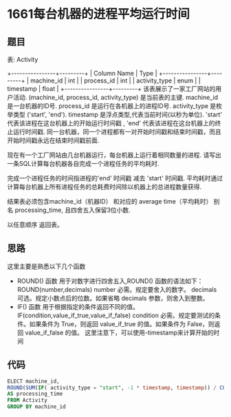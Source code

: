 1661每台机器的进程平均运行时间
===

题目
---

表: Activity

+----------------+---------+
| Column Name    | Type    |
+----------------+---------+
| machine_id     | int     |
| process_id     | int     |
| activity_type  | enum    |
| timestamp      | float   |
+----------------+---------+
该表展示了一家工厂网站的用户活动.
(machine_id, process_id, activity_type) 是当前表的主键.
machine_id 是一台机器的ID号.
process_id 是运行在各机器上的进程ID号.
activity_type 是枚举类型 ('start', 'end').
timestamp 是浮点类型,代表当前时间(以秒为单位).
'start' 代表该进程在这台机器上的开始运行时间戳 , 'end' 代表该进程在这台机器上的终止运行时间戳.
同一台机器，同一个进程都有一对开始时间戳和结束时间戳，而且开始时间戳永远在结束时间戳前面.

现在有一个工厂网站由几台机器运行，每台机器上运行着相同数量的进程. 请写出一条SQL计算每台机器各自完成一个进程任务的平均耗时.

完成一个进程任务的时间指进程的'end' 时间戳 减去 'start' 时间戳. 平均耗时通过计算每台机器上所有进程任务的总耗费时间除以机器上的总进程数量获得.

结果表必须包含machine_id（机器ID） 和对应的 average time（平均耗时） 别名 processing_time, 且四舍五入保留3位小数.

以任意顺序 返回表。

思路
---

这里主要是熟悉以下几个函数

* ROUND() 函数 用于对数字进行四舍五入,ROUND() 函数的语法如下：
ROUND(number,decimals)
number 必需。规定要舍入的数字。
decimals 可选。规定小数点后的位数。如果省略 decimals 参数，则舍入到整数。
* IF() 函数 用于根据指定的条件返回不同的值。
IF(condition,value_if_true,value_if_false)
condition 必需。规定要测试的条件。如果条件为 True，则返回 value_if_true 的值。如果条件为 False，则返回 value_if_false 的值。
这里注意下，可以使用-timestamp来计算开始的时间

代码
---

``` sql
ELECT machine_id, 
ROUND(SUM(IF( activity_type = "start", -1 * timestamp, timestamp)) / COUNT(DISTINCT process_id), 3)
AS processing_time
FROM Activity
GROUP BY machine_id
```
